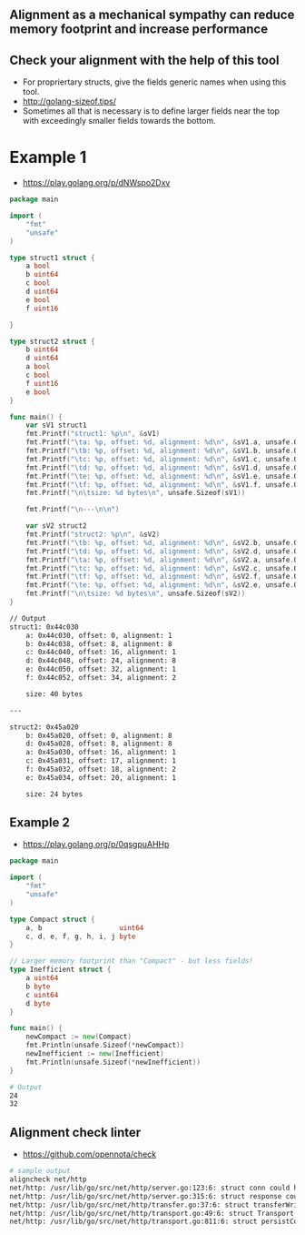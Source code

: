 ## Alignment as a mechanical sympathy can reduce memory footprint and increase performance

## Check your alignment with the help of this tool
* For propriertary structs, give the fields generic names when using this tool.
* http://golang-sizeof.tips/
* Sometimes all that is necessary is to define larger fields near the top with exceedingly smaller fields towards the bottom.

# Example 1
* https://play.golang.org/p/dNWspo2Dxv

```go
package main

import (
	"fmt"
	"unsafe"
)

type struct1 struct {
	a bool
	b uint64
	c bool
	d uint64
	e bool
	f uint16

}

type struct2 struct {
	b uint64
	d uint64
	a bool
	c bool
	f uint16
	e bool
}

func main() {
	var sV1 struct1
	fmt.Printf("struct1: %p\n", &sV1)
	fmt.Printf("\ta: %p, offset: %d, alignment: %d\n", &sV1.a, unsafe.Offsetof(sV1.a), unsafe.Alignof(sV1.a))
	fmt.Printf("\tb: %p, offset: %d, alignment: %d\n", &sV1.b, unsafe.Offsetof(sV1.b), unsafe.Alignof(sV1.b))
	fmt.Printf("\tc: %p, offset: %d, alignment: %d\n", &sV1.c, unsafe.Offsetof(sV1.c), unsafe.Alignof(sV1.c))
	fmt.Printf("\td: %p, offset: %d, alignment: %d\n", &sV1.d, unsafe.Offsetof(sV1.d), unsafe.Alignof(sV1.d))
	fmt.Printf("\te: %p, offset: %d, alignment: %d\n", &sV1.e, unsafe.Offsetof(sV1.e), unsafe.Alignof(sV1.e))
	fmt.Printf("\tf: %p, offset: %d, alignment: %d\n", &sV1.f, unsafe.Offsetof(sV1.f), unsafe.Alignof(sV1.f))
	fmt.Printf("\n\tsize: %d bytes\n", unsafe.Sizeof(sV1))

	fmt.Printf("\n---\n\n")

	var sV2 struct2
	fmt.Printf("struct2: %p\n", &sV2)
	fmt.Printf("\tb: %p, offset: %d, alignment: %d\n", &sV2.b, unsafe.Offsetof(sV2.b), unsafe.Alignof(sV2.b))
	fmt.Printf("\td: %p, offset: %d, alignment: %d\n", &sV2.d, unsafe.Offsetof(sV2.d), unsafe.Alignof(sV2.d))
	fmt.Printf("\ta: %p, offset: %d, alignment: %d\n", &sV2.a, unsafe.Offsetof(sV2.a), unsafe.Alignof(sV2.a))
	fmt.Printf("\tc: %p, offset: %d, alignment: %d\n", &sV2.c, unsafe.Offsetof(sV2.c), unsafe.Alignof(sV2.c))
	fmt.Printf("\tf: %p, offset: %d, alignment: %d\n", &sV2.f, unsafe.Offsetof(sV2.f), unsafe.Alignof(sV2.f))
	fmt.Printf("\te: %p, offset: %d, alignment: %d\n", &sV2.e, unsafe.Offsetof(sV2.e), unsafe.Alignof(sV2.e))
	fmt.Printf("\n\tsize: %d bytes\n", unsafe.Sizeof(sV2))
}
```

```sh
// Output
struct1: 0x44c030
	a: 0x44c030, offset: 0, alignment: 1
	b: 0x44c038, offset: 8, alignment: 8
	c: 0x44c040, offset: 16, alignment: 1
	d: 0x44c048, offset: 24, alignment: 8
	e: 0x44c050, offset: 32, alignment: 1
	f: 0x44c052, offset: 34, alignment: 2

	size: 40 bytes

---

struct2: 0x45a020
	b: 0x45a020, offset: 0, alignment: 8
	d: 0x45a028, offset: 8, alignment: 8
	a: 0x45a030, offset: 16, alignment: 1
	c: 0x45a031, offset: 17, alignment: 1
	f: 0x45a032, offset: 18, alignment: 2
	e: 0x45a034, offset: 20, alignment: 1

	size: 24 bytes
```

## Example 2
* https://play.golang.org/p/0qsgpuAHHp

```go
package main

import (
    "fmt"
    "unsafe"
)

type Compact struct {
    a, b                   uint64
    c, d, e, f, g, h, i, j byte
}

// Larger memory footprint than "Compact" - but less fields!
type Inefficient struct {
    a uint64
    b byte
    c uint64
    d byte
}

func main() {
    newCompact := new(Compact)
    fmt.Println(unsafe.Sizeof(*newCompact))
    newInefficient := new(Inefficient)
    fmt.Println(unsafe.Sizeof(*newInefficient))
}
```

```sh
# Output
24
32
```

## Alignment check linter
* https://github.com/opennota/check

```sh
# sample output
aligncheck net/http
net/http: /usr/lib/go/src/net/http/server.go:123:6: struct conn could have size 160 (currently 168)
net/http: /usr/lib/go/src/net/http/server.go:315:6: struct response could have size 152 (currently 176)
net/http: /usr/lib/go/src/net/http/transfer.go:37:6: struct transferWriter could have size 96 (currently 112)
net/http: /usr/lib/go/src/net/http/transport.go:49:6: struct Transport could have size 136 (currently 144)
net/http: /usr/lib/go/src/net/http/transport.go:811:6: struct persistConn could have size 160 (currently 176)
```